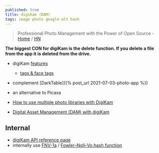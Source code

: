 ```yaml
---
published: true
title: digiKam (DAM)
tags: image photo google-alt hash
---
```

> Professional Photo Management with the Power of Open Source - [Home](https://www.digikam.org/) / [HN](https://news.ycombinator.com/item?id=23947398)

**The biggest CON for digiKam is the delete function. If you delete a file from the app it is deleted from the drive.**

- digiKam [features](https://www.digikam.org/about/features/)
	- [tags & face tags](https://userbase.kde.org/Digikam/Tutorials/Tagging_and_Face_Tags)
- complement [DarkTable]({% post_url 2021-07-03-photo-app %})
- an alternative to Picasa

- [How to use multiple photo libraries with DigiKam](https://unix.cafe/wp/en/2020/08/how-to-use-multiple-photo-libraries-with-digikam/)
- [Digital Asset Management (DAM) with digiKam](https://docs.kde.org/trunk5/en/digikam-doc/digikam/using-dam.html)

## Internal
- [digiKam API reference page](https://www.digikam.org/api/index.html)
- internally use [FNV-1a](https://github.com/KDE/digikam/blob/33d0457e20adda97c003f3dee652a1749406ff9f/core/dplugins/generic/tools/mediaserver/upnpsdk/Neptune/Source/Core/NptHash.cpp) / [Fowler–Noll–Vo hash function](https://en.wikipedia.org/wiki/Fowler%E2%80%93Noll%E2%80%93Vo_hash_function)
